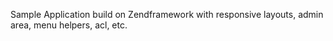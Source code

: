 
Sample Application build on Zendframework with responsive layouts, admin area, menu helpers, acl, etc. 
